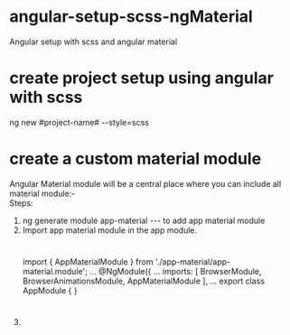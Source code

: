 # angular-setup-scss-ngMaterial
  Angular setup with scss and angular material
# create project setup using angular with scss
   ng new #project-name# --style=scss
# create a custom material module
Angular Material module will be a central place where you can include all material module:- <br>
 Steps:
 1. ng generate module app-material   --- to add app material module
 2. Import app material module in the app module.
    #
    import { AppMaterialModule } from './app-material/app-material.module';
...
@NgModule({
  ...
  imports: [
    BrowserModule,
    BrowserAnimationsModule,
    AppMaterialModule
  ],
  ...
export class AppModule { }
    #
 3.
 
   
